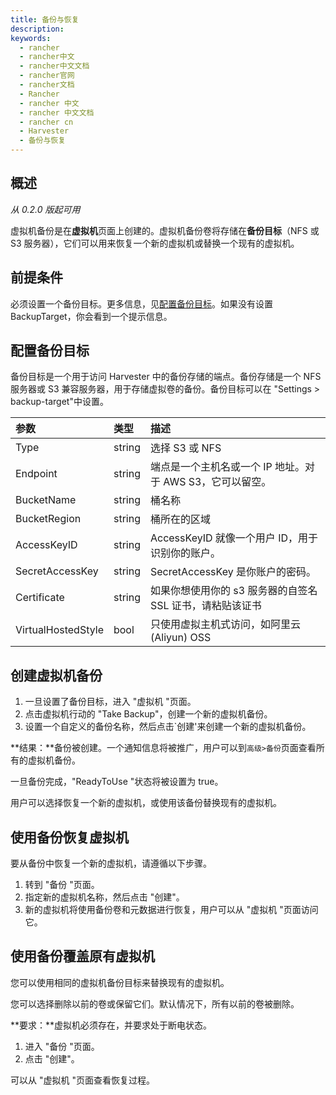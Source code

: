 ```yaml
---
title: 备份与恢复
description:
keywords:
  - rancher
  - rancher中文
  - rancher中文文档
  - rancher官网
  - rancher文档
  - Rancher
  - rancher 中文
  - rancher 中文文档
  - rancher cn
  - Harvester
  - 备份与恢复
---
```


## 概述

_从 0.2.0 版起可用_

虚拟机备份是在**虚拟机**页面上创建的。虚拟机备份卷将存储在**备份目标**（NFS 或 S3 服务器），它们可以用来恢复一个新的虚拟机或替换一个现有的虚拟机。

## 前提条件

必须设置一个备份目标。更多信息，见[配置备份目标](#配置备份目标)。如果没有设置 BackupTarget，你会看到一个提示信息。

## 配置备份目标

备份目标是一个用于访问 Harvester 中的备份存储的端点。备份存储是一个 NFS 服务器或 S3 兼容服务器，用于存储虚拟卷的备份。备份目标可以在 "Settings > backup-target"中设置。

| 参数               | 类型   | 描述                                                      |
| :----------------- | :----- | :-------------------------------------------------------- |
| Type               | string | 选择 S3 或 NFS                                            |
| Endpoint           | string | 端点是一个主机名或一个 IP 地址。对于 AWS S3，它可以留空。 |
| BucketName         | string | 桶名称                                                    |
| BucketRegion       | string | 桶所在的区域                                              |
| AccessKeyID        | string | AccessKeyID 就像一个用户 ID，用于识别你的账户。           |
| SecretAccessKey    | string | SecretAccessKey 是你账户的密码。                          |
| Certificate        | string | 如果你想使用你的 s3 服务器的自签名 SSL 证书，请粘贴该证书 |
| VirtualHostedStyle | bool   | 只使用虚拟主机式访问，如阿里云(Aliyun) OSS                |

## 创建虚拟机备份

1. 一旦设置了备份目标，进入 "虚拟机 "页面。
1. 点击虚拟机行动的 "Take Backup"，创建一个新的虚拟机备份。
1. 设置一个自定义的备份名称，然后点击`创建'来创建一个新的虚拟机备份。

**结果：**备份被创建。一个通知信息将被推广，用户可以到`高级>备份`页面查看所有的虚拟机备份。

一旦备份完成，"ReadyToUse "状态将被设置为 true。

用户可以选择恢复一个新的虚拟机，或使用该备份替换现有的虚拟机。

## 使用备份恢复虚拟机

要从备份中恢复一个新的虚拟机，请遵循以下步骤。

1. 转到 "备份 "页面。
1. 指定新的虚拟机名称，然后点击 "创建"。
1. 新的虚拟机将使用备份卷和元数据进行恢复，用户可以从 "虚拟机 "页面访问它。

## 使用备份覆盖原有虚拟机

您可以使用相同的虚拟机备份目标来替换现有的虚拟机。

您可以选择删除以前的卷或保留它们。默认情况下，所有以前的卷被删除。

**要求：**虚拟机必须存在，并要求处于断电状态。

1. 进入 "备份 "页面。
1. 点击 "创建"。

可以从 "虚拟机 "页面查看恢复过程。
